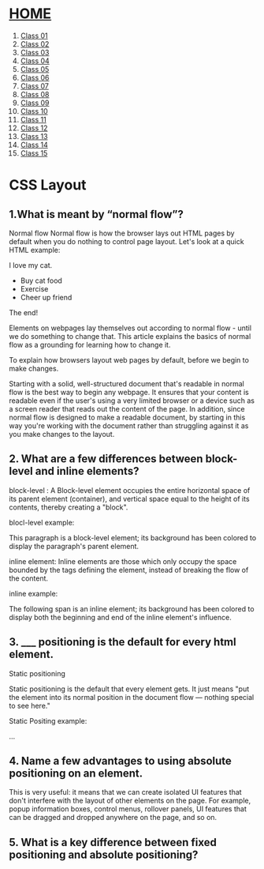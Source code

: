 # [HOME](README.md)

1. [Class 01](Class01.md)
2. [Class 02](Class02.md)
3. [Class 03](Class03.md)
4. [Class 04](Class04.md)
5. [Class 05](Class05.md)
6. [Class 06](Class06.md)
7. [Class 07](Class07.md)
8. [Class 08](Class08.md)
9. [Class 09](Class09.md)
10. [Class 10](Class10.md)
11. [Class 11](Class11.md)
12. [Class 12](Class12.md)
13. [Class 13](Class13.md)
14. [Class 14](Class14.md)
15. [Class 15](Class15.md)

# CSS Layout

## 1.What is meant by “normal flow”?

Normal flow
Normal flow is how the browser lays out HTML pages by default when you do nothing to control page layout. Let's look at a quick HTML example:

<p>I love my cat.</p>

<ul>
  <li>Buy cat food</li>
  <li>Exercise</li>
  <li>Cheer up friend</li>
</ul>

<p>The end!</p>

Elements on webpages lay themselves out according to normal flow - until we do something to change that. This article explains the basics of normal flow as a grounding for learning how to change it.

To explain how browsers layout web pages by default, before we begin to make changes.

Starting with a solid, well-structured document that's readable in normal flow is the best way to begin any webpage. It ensures that your content is readable even if the user's using a very limited browser or a device such as a screen reader that reads out the content of the page. In addition, since normal flow is designed to make a readable document, by starting in this way you're working with the document rather than struggling against it as you make changes to the layout.

## 2. What are a few differences between block-level and inline elements?

block-level : A Block-level element occupies the entire horizontal space of its parent element (container), and vertical space equal to the height of its contents, thereby creating a "block".

blocl-level example:

<p>This paragraph is a block-level element; its background has been colored to display the paragraph's parent element.</p>

inline element: Inline elements are those which only occupy the space bounded by the tags defining the element, instead of breaking the flow of the content.

inline example: 

<div>The following span is an <span class="highlight">inline element</span>;
its background has been colored to display both the beginning and end of
the inline element's influence.</div>



## 3. ___ positioning is the default for every html element.

Static positioning

Static positioning is the default that every element gets. It just means "put the element into its normal position in the document flow — nothing special to see here."

Static Positing example:

<p class="positioned"> … </p>

## 4. Name a few advantages to using absolute positioning on an element.

This is very useful: it means that we can create isolated UI features that don't interfere with the layout of other elements on the page. For example, popup information boxes, control menus, rollover panels, UI features that can be dragged and dropped anywhere on the page, and so on.

## 5. What is a key difference between fixed positioning and absolute positioning?